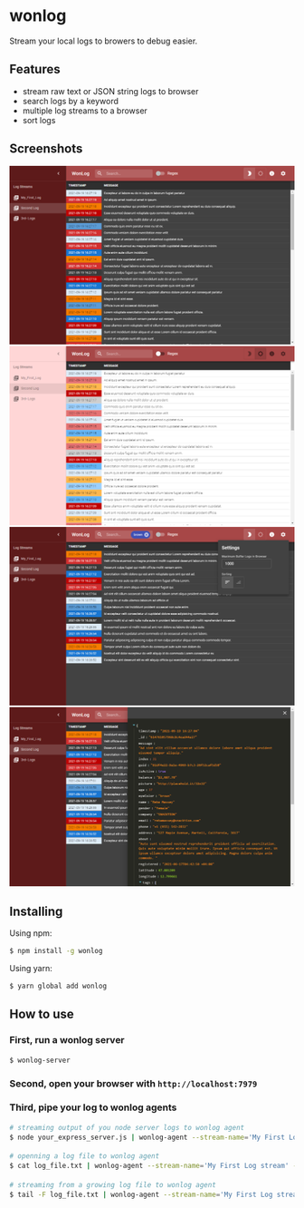 # wonlog

Stream your local logs to browers to debug easier.

## Features

- stream raw text or JSON string logs to browser
- search logs by a keyword
- multiple log streams to a browser
- sort logs

## Screenshots

![Screenshot - darkmode](../../docs/assets/images/screenshot1.png)
![Screenshot - lightmode](../../docs/assets/images/screenshot2.png)
![Screenshot - search & settings](../../docs/assets/images/screenshot3.png)
![Screenshot - detail view](../../docs/assets/images/screenshot4.png)

## Installing

Using npm:
```bash
$ npm install -g wonlog
```

Using yarn:
```bash
$ yarn global add wonlog
```

## How to use

### First, run a wonlog server
```bash
$ wonlog-server
```

### Second, open your browser with `http://localhost:7979`

### Third, pipe your log to wonlog agents

```bash
# streaming output of you node server logs to wonlog agent
$ node your_express_server.js | wonlog-agent --stream-name='My First Log stream' --verbose

# openning a log file to wonlog agent
$ cat log_file.txt | wonlog-agent --stream-name='My First Log stream' --verbose

# streaming from a growing log file to wonlog agent
$ tail -F log_file.txt | wonlog-agent --stream-name='My First Log stream' --verbose
```
